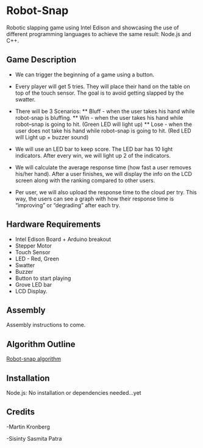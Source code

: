 Robot-Snap
==========

Robotic slapping game using Intel Edison and showcasing the use of different programming languages to achieve the same result: Node.js and C++.

Game Description
----------------

* We can trigger the beginning of a game using a button.

* Every player will get 5 tries. They will place their hand on the table on top of the touch sensor. The goal is to avoid getting slapped by the swatter.

* There will be 3 Scenarios:
** Bluff - when the user takes his hand while robot-snap is bluffing.
** Win - when the user takes his hand while robot–snap is going to hit. (Green LED will light up)
** Lose - when the user does not take his hand while robot–snap is going to hit. (Red LED will Light up + buzzer sound)

* We will use an LED bar to keep score. The LED bar has 10 light indicators. After every win, we will light up 2 of the indicators.

* We will calculate the average response time (how fast a user removes his/her hand). After a user finishes, we will display the info on the LCD screen along with the ranking compared to other users.

* Per user, we will also upload the response time to the cloud per try. This way, the users can see a graph with how their response time is “improving” or “degrading” after each try.

Hardware Requirements
---------------------

* Intel Edison Board + Arduino breakout
* Stepper Motor
* Touch Sensor
* LED - Red, Green
* Swatter
* Buzzer
* Button to start playing
* Grove LED bar
* LCD Display.

Assembly
--------
Assembly instructions to come.

Algorithm Outline
-----------------
[Robot-snap algorithm](/algorithm.txt)

Installation
------------
Node.js:
No installation or dependencies needed...yet 

Credits
-------
-Martin Kronberg

-Sisinty Sasmita Patra

